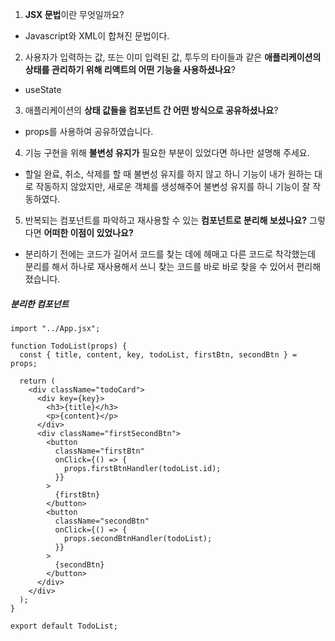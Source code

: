 1. **JSX 문법**이란 무엇일까요?

- Javascript와 XML이 합쳐진 문법이다.

2. 사용자가 입력하는 값, 또는 이미 입력된 값, 투두의 타이들과 같은 **애플리케이션의 상태를 관리하기 위해 리액트의 어떤 기능을 사용하셨나요**?

- useState

3. 애플리케이션의 **상태 값들을 컴포넌트 간 어떤 방식으로 공유하셨나요**?

- props를 사용하여 공유하였습니다.

4. 기능 구현을 위해 **불변성 유지가** 필요한 부분이 있었다면 하나만 설명해 주세요.

- 할일 완료, 취소, 삭제를 할 때 불변성 유지를 하지 않고 하니 기능이 내가 원하는 대로 작동하지 않았지만, 새로운 객체를 생성해주어 불변성 유지를 하니 기능이 잘 작동하였다.

5. 반복되는 컴포넌트를 파악하고 재사용할 수 있는 **컴포넌트로 분리해 보셨나요?** 그렇다면 **어떠한 이점이 있었나요?**

- 분리하기 전에는 코드가 길어서 코드를 찾는 데에 헤매고 다른 코드로 착각했는데 분리를 해서 하나로 재사용해서 쓰니 찾는 코드를 바로 바로 찾을 수 있어서 편리해졌습니다.

##### 분리한 컴포넌트

```import React from "react";
import "../App.jsx";

function TodoList(props) {
  const { title, content, key, todoList, firstBtn, secondBtn } = props;

  return (
    <div className="todoCard">
      <div key={key}>
        <h3>{title}</h3>
        <p>{content}</p>
      </div>
      <div className="firstSecondBtn">
        <button
          className="firstBtn"
          onClick={() => {
            props.firstBtnHandler(todoList.id);
          }}
        >
          {firstBtn}
        </button>
        <button
          className="secondBtn"
          onClick={() => {
            props.secondBtnHandler(todoList);
          }}
        >
          {secondBtn}
        </button>
      </div>
    </div>
  );
}

export default TodoList;
```
